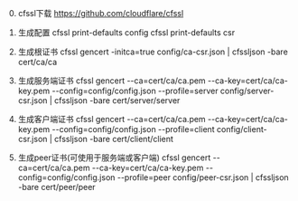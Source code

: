 0. cfssl下载
    https://github.com/cloudflare/cfssl
    
1. 生成配置
    cfssl print-defaults config
    cfssl print-defaults csr

2. 生成根证书
    cfssl gencert -initca=true config/ca-csr.json  | cfssljson -bare cert/ca/ca

3. 生成服务端证书
    cfssl gencert --ca=cert/ca/ca.pem --ca-key=cert/ca/ca-key.pem --config=config/config.json --profile=server config/server-csr.json  | cfssljson -bare cert/server/server

4. 生成客户端证书
    cfssl gencert --ca=cert/ca/ca.pem --ca-key=cert/ca/ca-key.pem --config=config/config.json --profile=client config/client-csr.json  | cfssljson -bare cert/client/client

5. 生成peer证书(可使用于服务端或客户端)
    cfssl gencert --ca=cert/ca/ca.pem --ca-key=cert/ca/ca-key.pem --config=config/config.json --profile=peer config/peer-csr.json  | cfssljson -bare cert/peer/peer